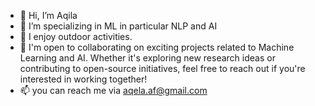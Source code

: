 - 👋 Hi, I’m Aqila
- 👀 I’m specializing in ML in particular NLP and AI
- 🌱 I enjoy outdoor activities.
- 💞️ I'm open to collaborating on exciting projects related to Machine Learning and AI. Whether it's exploring new research ideas or contributing to open-source initiatives, feel free to reach out if you're interested in working together!
- 📫 you can reach me via aqela.af@gmail.com

<!---
Aqila-af/Aqila-af is a ✨ special ✨ repository because its `README.md` (this file) appears on your GitHub profile.
You can click the Preview link to take a look at your changes.
--->

